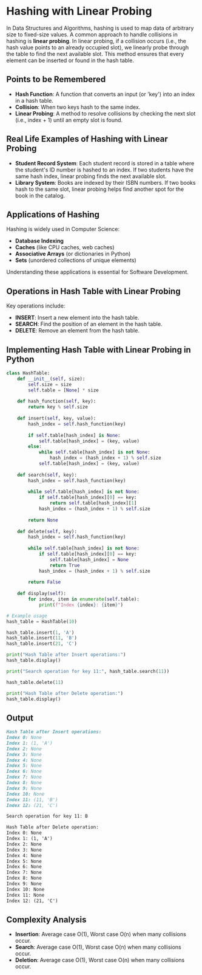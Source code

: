 # Hashing with Linear Probing

In Data Structures and Algorithms, hashing is used to map data of arbitrary size to fixed-size values. A common approach to handle collisions in hashing is **linear probing**. In linear probing, if a collision occurs (i.e., the hash value points to an already occupied slot), we linearly probe through the table to find the next available slot. This method ensures that every element can be inserted or found in the hash table.

## Points to be Remembered

- **Hash Function**: A function that converts an input (or 'key') into an index in a hash table.
- **Collision**: When two keys hash to the same index.
- **Linear Probing**: A method to resolve collisions by checking the next slot (i.e., index + 1) until an empty slot is found.

## Real Life Examples of Hashing with Linear Probing

- **Student Record System**: Each student record is stored in a table where the student's ID number is hashed to an index. If two students have the same hash index, linear probing finds the next available slot.
- **Library System**: Books are indexed by their ISBN numbers. If two books hash to the same slot, linear probing helps find another spot for the book in the catalog.

## Applications of Hashing

Hashing is widely used in Computer Science:

- **Database Indexing**
- **Caches** (like CPU caches, web caches)
- **Associative Arrays** (or dictionaries in Python)
- **Sets** (unordered collections of unique elements)

Understanding these applications is essential for Software Development.

## Operations in Hash Table with Linear Probing

Key operations include:

- **INSERT**: Insert a new element into the hash table.
- **SEARCH**: Find the position of an element in the hash table.
- **DELETE**: Remove an element from the hash table.

## Implementing Hash Table with Linear Probing in Python

```python
class HashTable:
    def __init__(self, size):
        self.size = size
        self.table = [None] * size
    
    def hash_function(self, key):
        return key % self.size
    
    def insert(self, key, value):
        hash_index = self.hash_function(key)
        
        if self.table[hash_index] is None:
            self.table[hash_index] = (key, value)
        else:
            while self.table[hash_index] is not None:
                hash_index = (hash_index + 1) % self.size
            self.table[hash_index] = (key, value)
    
    def search(self, key):
        hash_index = self.hash_function(key)
        
        while self.table[hash_index] is not None:
            if self.table[hash_index][0] == key:
                return self.table[hash_index][1]
            hash_index = (hash_index + 1) % self.size
        
        return None
    
    def delete(self, key):
        hash_index = self.hash_function(key)
        
        while self.table[hash_index] is not None:
            if self.table[hash_index][0] == key:
                self.table[hash_index] = None
                return True
            hash_index = (hash_index + 1) % self.size
        
        return False
    
    def display(self):
        for index, item in enumerate(self.table):
            print(f"Index {index}: {item}")

# Example usage
hash_table = HashTable(10)

hash_table.insert(1, 'A')
hash_table.insert(11, 'B')
hash_table.insert(21, 'C')

print("Hash Table after Insert operations:")
hash_table.display()

print("Search operation for key 11:", hash_table.search(11))

hash_table.delete(11)

print("Hash Table after Delete operation:")
hash_table.display()
```

## Output

```markdown
Hash Table after Insert operations:
Index 0: None
Index 1: (1, 'A')
Index 2: None
Index 3: None
Index 4: None
Index 5: None
Index 6: None
Index 7: None
Index 8: None
Index 9: None
Index 10: None
Index 11: (11, 'B')
Index 12: (21, 'C')

Search operation for key 11: B

Hash Table after Delete operation:
Index 0: None
Index 1: (1, 'A')
Index 2: None
Index 3: None
Index 4: None
Index 5: None
Index 6: None
Index 7: None
Index 8: None
Index 9: None
Index 10: None
Index 11: None
Index 12: (21, 'C')
```

## Complexity Analysis

- **Insertion**: Average case O(1), Worst case O(n) when many collisions occur.
- **Search**: Average case O(1), Worst case O(n) when many collisions occur.
- **Deletion**: Average case O(1), Worst case O(n) when many collisions occur.